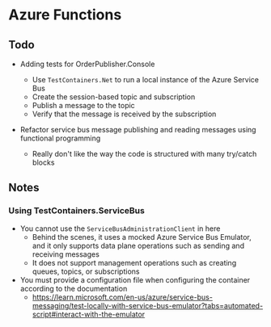 ﻿# Azure Functions

## Todo

* Adding tests for OrderPublisher.Console
  * Use `TestContainers.Net` to run a local instance of the Azure Service Bus
  * Create the session-based topic and subscription
  * Publish a message to the topic
  * Verify that the message is received by the subscription

* Refactor service bus message publishing and reading messages using functional programming
  * Really don't like the way the code is structured with many try/catch blocks

## Notes

### Using TestContainers.ServiceBus

* You cannot use the `ServiceBusAdministrationClient` in here
  * Behind the scenes, it uses a mocked Azure Service Bus Emulator, and it only supports data plane operations such as sending and receiving messages
  * It does not support management operations such as creating queues, topics, or subscriptions
* You must provide a configuration file when configuring the container according to the documentation
  * https://learn.microsoft.com/en-us/azure/service-bus-messaging/test-locally-with-service-bus-emulator?tabs=automated-script#interact-with-the-emulator 
